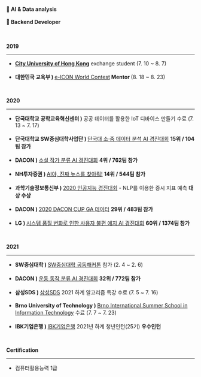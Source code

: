 <!--
**allan02/allan02** is a ✨ _special_ ✨ repository because its `README.md` (this file) appears on your GitHub profile.

Here are some ideas to get you started:

- 🔭 I’m currently working on ...
- 🌱 I’m currently learning ...
- 👯 I’m looking to collaborate on ...
- 🤔 I’m looking for help with ...
- 💬 Ask me about ...
- 📫 How to reach me: ...
- 😄 Pronouns: ...
- ⚡ Fun fact: ...
-->  
<br>
<strong>🌱 AI & Data analysis</strong><br><br>
<strong>🌱 Backend Developer</strong><br><br><br>

<strong>2019</strong><hr/>
<ul>
  <li><a href="https://www.cityu.edu.hk/"><strong>City University of Hong Kong</strong></a> exchange student (7. 10 ~ 8. 7)</li><br>
  <li><strong>대한민국 교육부 ) </strong><a href="http://e-icon.or.kr/ko/">e-ICON World Contest</a><strong> Mentor </strong>(8. 18 ~ 8. 23)</li>
</ul><br>

<strong>2020</strong><hr/>
<ul>
  <li><strong>단국대학교 공학교육혁신센터 ) </strong>공공 데이터를 활용한 IoT 디바이스 만들기 수료 (7. 13 ~ 7. 17)</li><br>
  <li><strong>단국대학교 SW중심대학사업단 ) </strong><a href="https://dacon.io/competitions/official/235638/overview/description">단국대 소·중 데이터 분석 AI 경진대회</a> <strong>15위 / 104팀 참가</strong></li><br>
  <li><strong>DACON ) </strong><a href="https://dacon.io/competitions/official/235670/overview/description">소설 작가 분류 AI 경진대회</a> <strong>4위 / 762팀 참가</strong></li><br>
  <li><strong>NH투자증권 ) </strong><a href="https://dacon.io/competitions/official/235658/overview/description">AI야, 진짜 뉴스를 찾아줘!</a> <strong>14위 / 544팀 참가</strong></li><br>
  <li><strong>과학기술정보통신부 ) </strong><a href="https://www.dankook.ac.kr/web/kor/dku-today?p_p_id=Bbs_WAR_bbsportlet&p_p_lifecycle=0&p_p_state=normal&p_p_mode=view&_Bbs_WAR_bbsportlet_action=view_message&_Bbs_WAR_bbsportlet_messageId=731058">2020 인공지능 경진대회</a> - NLP를 이용한 증시 지표 예측 <strong>대상 수상</strong></li><br>
  <li><strong>DACON ) </strong><a href="https://dacon.io/competitions/official/235683/overview/description">2020 DACON CUP GA 데이터</a> <strong>29위 / 483팀 참가</strong></li><br>
  <li><strong>LG ) </strong><a href="https://dacon.io/competitions/official/235687/overview/description">시스템 품질 변화로 인한 사용자 불편 예지 AI 경진대회</a> <strong>60위 / 1374팀 참가</strong></li>
</ul><br>

<strong>2021</strong><hr/>
<ul>
  <li><strong>SW중심대학 ) </strong><a href="https://swhackathon.com/">SW중심대학 공동해커톤</a> 참가 (2. 4 ~ 2. 6)</li><br>
  <li><strong>DACON ) </strong><a href="https://dacon.io/competitions/official/235689/overview/description">운동 동작 분류 AI 경진대회</a> <strong>32위 / 772팀 참가</strong></li><br>
  <li><strong>삼성SDS ) </strong><a href="https://www.samsungsds.com/kr/company/overview/about_comp_over.html">삼성SDS</a> 2021 하계 알고리즘 특강 수료 (7. 5 ~ 7. 16)</li><br>
  <li><strong>Brno University of Technology ) </strong><a href="https://www.fit.vut.cz/events/bissit/">Brno International Summer School in Information Technology</a> 수료 (7. 7 ~ 7. 23)</li><br>
  <li><strong>IBK기업은행 ) </strong><a href="https://www.ibk.co.kr/">IBK기업은행</a> 2021년 하계 청년인턴(25기) <strong>우수인턴</strong></li>
</ul><br>

<strong>Certification</strong><hr/>
<ul>
  <li>컴퓨터활용능력 1급</li><br>
</ul>

